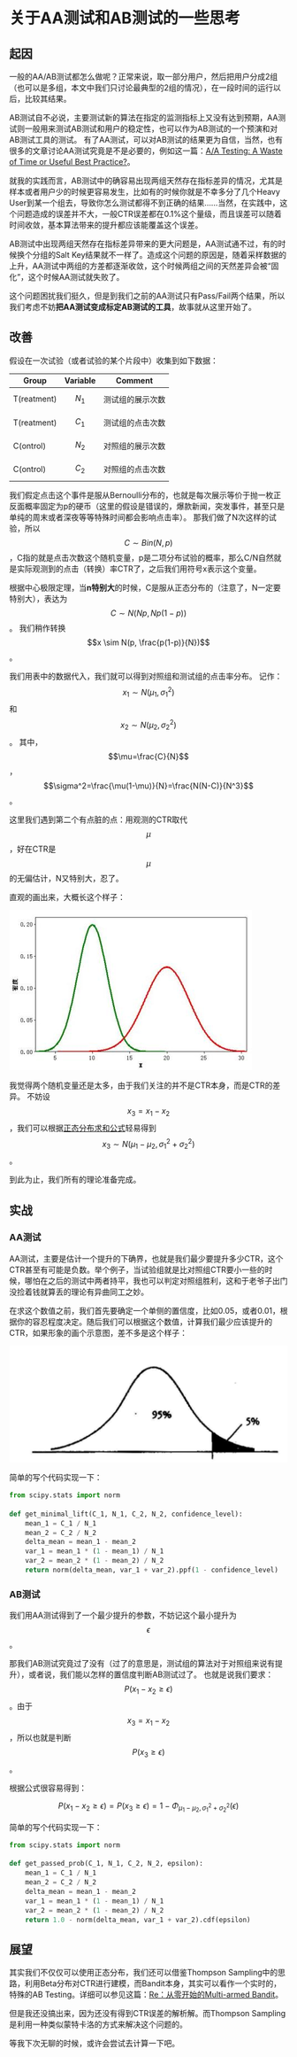 # 关于AA测试和AB测试的一些思考

## 起因

一般的AA/AB测试都怎么做呢？正常来说，取一部分用户，然后把用户分成2组（也可以是多组，本文中我们只讨论最典型的2组的情况），在一段时间的运行以后，比较其结果。

AB测试自不必说，主要测试新的算法在指定的监测指标上又没有达到预期，AA测试则一般用来测试AB测试和用户的稳定性，也可以作为AB测试的一个预演和对AB测试工具的测试。
有了AA测试，可以对AB测试的结果更为自信，当然，也有很多的文章讨论AA测试究竟是不是必要的，例如这一篇：[A/A Testing: A Waste of Time or Useful Best Practice?](https://www.abtasty.com/blog/aa-test-waste-of-time-or-useful-best-practice/)。

就我的实践而言，AB测试中的确容易出现两组天然存在指标差异的情况，尤其是样本或者用户少的时候更容易发生，比如有的时候你就是不幸多分了几个Heavy User到某一个组去，导致你怎么测试都得不到正确的结果……当然，在实践中，这个问题造成的误差并不大，一般CTR误差都在0.1%这个量级，而且误差可以随着时间收敛，基本算法带来的提升都应该能覆盖这个误差。

AB测试中出现两组天然存在指标差异带来的更大问题是，AA测试通不过，有的时候换个分组的Salt Key结果就不一样了。造成这个问题的原因是，随着采样数据的上升，AA测试中两组的方差都逐渐收敛，这个时候两组之间的天然差异会被“固化”，这个时候AA测试就失败了。

这个问题困扰我们挺久，但是到我们之前的AA测试只有Pass/Fail两个结果，所以我们考虑不妨**把AA测试变成标定AB测试的工具**，故事就从这里开始了。

## 改善

假设在一次试验（或者试验的某个片段中）收集到如下数据：

|Group|Variable|Comment|
|-|-|-|
|T(reatment)| $$N_1$$ | 测试组的展示次数|
|T(reatment)| $$C_1$$ | 测试组的点击次数|
|C(ontrol)| $$N_2$$ | 对照组的展示次数|
|C(ontrol)| $$C_2$$ | 对照组的点击次数|

我们假定点击这个事件是服从Bernoulli分布的，也就是每次展示等价于抛一枚正反面概率固定为p的硬币（这里的假设是错误的，爆款新闻，突发事件，甚至只是单纯的周末或者深夜等等特殊时间都会影响点击率）。
那我们做了N次这样的试验，所以 $$C \sim Bin(N,p)$$，C指的就是点击次数这个随机变量，p是二项分布试验的概率，那么C/N自然就是实际观测到的点击（转换）率CTR了，之后我们用符号x表示这个变量。

根据中心极限定理，当**n特别大**的时候，C是服从正态分布的（注意了，N一定要特别大），表达为 $$C \sim N(Np, Np(1-p))$$。
我们稍作转换$$x \sim N(p, \frac{p(1-p)}{N})$$。

我们用表中的数据代入，我们就可以得到对照组和测试组的点击率分布。
记作：$$x_1 \sim N(\mu_1,\sigma_1^2)$$ 和 $$x_2 \sim N(\mu_2,\sigma_2^2)$$。
其中，$$\mu=\frac{C}{N}$$，$$\sigma^2=\frac{\mu(1-\mu)}{N}=\frac{N(N-C)}{N^3}$$。

这里我们遇到第二个有点脏的点：用观测的CTR取代$$\mu$$，好在CTR是$$\mu$$的无偏估计，N又特别大，忍了。

直观的画出来，大概长这个样子：

![](/img/2020-09-19-13-00-10.png)

我觉得两个随机变量还是太多，由于我们关注的并不是CTR本身，而是CTR的差异。
不妨设 $$x_3=x_1-x_2$$，我们可以根据[正态分布求和公式](https://en.wikipedia.org/wiki/Sum_of_normally_distributed_random_variables)轻易得到 $$x_3 \sim N(\mu_1-\mu_2,\sigma_1^2+\sigma_2^2)$$。

到此为止，我们所有的理论准备完成。

## 实战

### AA测试

AA测试，主要是估计一个提升的下确界，也就是我们最少要提升多少CTR，这个CTR甚至有可能是负数。举个例子，当试验组就是比对照组CTR要小一些的时候，哪怕在之后的测试中两者持平，我也可以判定对照组胜利，这和于老爷子出门没捡着钱就算丢的理论有异曲同工之妙。

在求这个数值之前，我们首先要确定一个单侧的置信度，比如0.05，或者0.01，根据你的容忍程度决定。随后我们可以根据这个数值，计算我们最少应该提升的CTR，如果形象的画个示意图，差不多是这个样子：

![](/img/2020-09-19-13-59-43.png)

简单的写个代码实现一下：

```python
from scipy.stats import norm

def get_minimal_lift(C_1, N_1, C_2, N_2, confidence_level):
    mean_1 = C_1 / N_1
    mean_2 = C_2 / N_2
    delta_mean = mean_1 - mean_2
    var_1 = mean_1 * (1 - mean_1) / N_1
    var_2 = mean_2 * (1 - mean_2) / N_2
    return norm(delta_mean, var_1 + var_2).ppf(1 - confidence_level)
```

### AB测试

我们用AA测试得到了一个最少提升的参数，不妨记这个最小提升为$$\epsilon$$。

那我们AB测试究竟过了没有（过了的意思是，测试组的算法对于对照组来说有提升），或者说，我们能以怎样的置信度判断AB测试过了。
也就是说我们要求：$$P(x_1-x_2 \ge \epsilon)$$。由于$$x_3=x_1-x_2$$，所以也就是判断 $$P(x_3 \ge \epsilon)$$。

根据公式很容易得到：

$$P(x_1-x_2 \ge \epsilon)=P(x_3 \ge \epsilon)=1-\Phi_{\mu_1-\mu_2,\sigma_1^2+\sigma_2^2}(\epsilon)$$

简单的写个代码实现一下：

```python
from scipy.stats import norm

def get_passed_prob(C_1, N_1, C_2, N_2, epsilon):
    mean_1 = C_1 / N_1
    mean_2 = C_2 / N_2
    delta_mean = mean_1 - mean_2
    var_1 = mean_1 * (1 - mean_1) / N_1
    var_2 = mean_2 * (1 - mean_2) / N_2
    return 1.0 - norm(delta_mean, var_1 + var_2).cdf(epsilon)
```

## 展望

其实我们不仅仅可以使用正态分布，我们还可以借鉴Thompson Sampling中的思路，利用Beta分布对CTR进行建模，而Bandit本身，其实可以看作一个实时的，特殊的AB Testing。详细可以参见这篇：[Re：从零开始的Multi-armed Bandit](/ml/rl/mab-summary.html)。

但是我还没搞出来，因为还没有得到CTR误差的解析解。而Thompson Sampling是利用一种类似蒙特卡洛的方式来解决这个问题的。

等我下次无聊的时候，或许会尝试去计算一下吧。